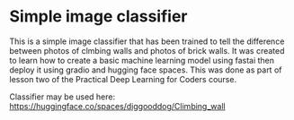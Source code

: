 # Simple image classifier
This is a simple image classifier that has been trained to tell the difference between photos of clmbing walls and photos of brick walls. It was created to learn how to create a basic machine learning model using fastai then deploy it using gradio and hugging face spaces. This was done as part of lesson two of the Practical Deep Learning for Coders course.

Classifier may be used here: https://huggingface.co/spaces/diggooddog/Climbing_wall
